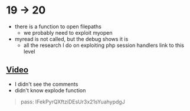 # 19 -> 20

- there is a function to open filepaths
    - we probably need to exploit myopen
- myread is not called, but the debug shows it is
    - all the research I do on exploiting php session handlers link to this level
    
## [Video](https://www.youtube.com/watch?v=6UiRRF1mbaU)

- I didn't see the comments
- didn't know explode function

> pass: IFekPyrQXftziDEsUr3x21sYuahypdgJ
